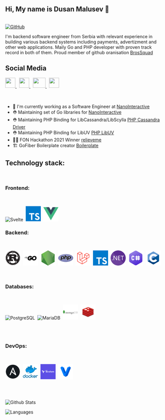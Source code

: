## Hi, My name is Dusan Malusev 👋

<br/>
<a href="https://github.com/CodeLieutenant"><img src="https://img.shields.io/github/followers/CodeLieutenant.svg?label=GitHub&style=social" alt="GitHub"></a>
<br/>
<p>
I'm backend software engineer from Serbia with relevant experience in
building various backend systems including payments, advertizment and other web applications. Maily Go and PHP developer with proven track record in both of them. Proud member of github oranisation <a class="text-blue-400 hover:text-blue-600 transition-all" href="https://github.com/BrosSquad">BrosSquad</a>
</p>

## Social Media

<a href="https://www.linkedin.com/in/malusevd998/">
<picture>
  <source media="(prefers-color-scheme: dark)" srcset="https://www.pikpng.com/pngl/m/57-572097_linkedin-transparent-icon-linked-in-logo-with-white.png">
  <source media="(prefers-color-scheme: light)" srcset="https://www.pikpng.com/pngl/m/57-572097_linkedin-transparent-icon-linked-in-logo-with-white.png">
  <img src="https://www.pikpng.com/pngl/m/57-572097_linkedin-transparent-icon-linked-in-logo-with-white.png"
  width="32" height="32"
  >
</picture></a>&nbsp;
<a href="https://www.dusanmalusev.dev">
<picture>
  <source media="(prefers-color-scheme: dark)" srcset="https://www.pikpng.com/pngl/m/74-747829_internet-icon-png.png">
  <source media="(prefers-color-scheme: light)" srcset="https://www.pikpng.com/pngl/m/74-747829_internet-icon-png.png">
  <img src="https://www.pikpng.com/pngl/m/74-747829_internet-icon-png.png"
  width="32" height="32"
  >
</picture></a>&nbsp;
<a href="https://dev.to/malusev998">
<picture>
  <source media="(prefers-color-scheme: dark)" srcset="https://dev-to-uploads.s3.amazonaws.com/uploads/logos/resized_logo_UQww2soKuUsjaOGNB38o.png">
  <source media="(prefers-color-scheme: light)" srcset="https://dev-to-uploads.s3.amazonaws.com/uploads/logos/resized_logo_UQww2soKuUsjaOGNB38o.png">
  <img src="https://dev-to-uploads.s3.amazonaws.com/uploads/logos/resized_logo_UQww2soKuUsjaOGNB38o.png"
  width="40" height="32"
  >
</picture></a>&nbsp;
<a href="https://medium.com/@malusevd99">
<picture>
  <source media="(prefers-color-scheme: dark)" srcset="https://cdn4.iconfinder.com/data/icons/social-media-2210/24/Medium-512.png">
  <source media="(prefers-color-scheme: light)" srcset="https://cdn4.iconfinder.com/data/icons/social-media-2210/24/Medium-512.png">
  <img src="https://cdn4.iconfinder.com/data/icons/social-media-2210/24/Medium-512.png"
  width="32" height="32"
  >
</picture></a>
<br/>
<br/>
<br/>

- 🏢 I'm currently working as a Software Engineer at [NanoInteractive](https://github.com/nano-interactive)
- ⛑️ Maintaining set of Go libraries for [NanoInteractive](https://github.com/nano-interactive)
- ⛑️ Maintaining PHP Binding for LibCassandra/LibScylla [PHP Cassandra Driver](https://github.com/nano-interactive/ext-cassandra)
- ⛑️ Maintaining PHP Binding for LibUV [PHP LibUV](https://github.com/nano-interactive/ext-uv)
- 🧑‍💻 FON Hackathon 2021 Winner [relieveme](https://github.com/BrosSquad/relieveme)
- 🏗️ GoFiber Boilerplate creator [Boilerplate](https://github.com/BrosSquad/GoFiber-Boilerplate)

## Technology stack:

<br/>

### Frontend:

<br/>

<img alt="Svelte" width="48px" src="https://upload.wikimedia.org/wikipedia/commons/thumb/1/1b/Svelte_Logo.svg/800px-Svelte_Logo.svg.png" />&nbsp;
<img alt="Typescript" width="48px" src="https://raw.githubusercontent.com/github/explore/80688e429a7d4ef2fca1e82350fe8e3517d3494d/topics/typescript/typescript.png" />&nbsp;
<img alt="Vue" width="48px" src="https://raw.githubusercontent.com/github/explore/80688e429a7d4ef2fca1e82350fe8e3517d3494d/topics/vue/vue.png" />&nbsp;

### Backend:

<br/>

<img alt="Rust" width="48px" src="https://raw.githubusercontent.com/github/explore/80688e429a7d4ef2fca1e82350fe8e3517d3494d/topics/rust/rust.png" />&nbsp;
<img alt="Golang" width="48px" src="https://raw.githubusercontent.com/github/explore/80688e429a7d4ef2fca1e82350fe8e3517d3494d/topics/go/go.png" />&nbsp;
<img alt="Node.JS" width="48px" src="https://raw.githubusercontent.com/github/explore/80688e429a7d4ef2fca1e82350fe8e3517d3494d/topics/nodejs/nodejs.png" />&nbsp;
<img alt="PHP" width="48px" src="https://raw.githubusercontent.com/github/explore/ccc16358ac4530c6a69b1b80c7223cd2744dea83/topics/php/php.png" />&nbsp;
<img alt="Laravel" width="48px" src="https://raw.githubusercontent.com/github/explore/56a826d05cf762b2b50ecbe7d492a839b04f3fbf/topics/laravel/laravel.png" />&nbsp;
<img alt="Typescript" width="48px" src="https://raw.githubusercontent.com/github/explore/80688e429a7d4ef2fca1e82350fe8e3517d3494d/topics/typescript/typescript.png" />&nbsp;
<img alt="ASP NET Core" width="48px" src="https://raw.githubusercontent.com/github/explore/80688e429a7d4ef2fca1e82350fe8e3517d3494d/topics/dotnet/dotnet.png" />&nbsp;
<img alt="ASP NET Core" width="48px" src="https://raw.githubusercontent.com/github/explore/80688e429a7d4ef2fca1e82350fe8e3517d3494d/topics/csharp/csharp.png" />&nbsp;
<img alt="C" width="48px" src="https://raw.githubusercontent.com/github/explore/f3e22f0dca2be955676bc70d6214b95b13354ee8/topics/c/c.png" />&nbsp;

<br/>

### Databases:

<br/>

<img alt="PostgreSQL" width="48px" src="https://avatars0.githubusercontent.com/u/177543?s=200&v=4" />&nbsp;
<img alt="MariaDB" width="48px" src="https://avatars0.githubusercontent.com/mariadb" />&nbsp;
<img alt="MongoDB" width="48px" src="https://raw.githubusercontent.com/github/explore/80688e429a7d4ef2fca1e82350fe8e3517d3494d/topics/mongodb/mongodb.png" />&nbsp;
<img alt="Redis" width="48px" src="https://raw.githubusercontent.com/github/explore/80688e429a7d4ef2fca1e82350fe8e3517d3494d/topics/redis/redis.png" />&nbsp;&nbsp;

<br/>
<br/>

### DevOps:

<br/>

<img alt="Ansible" width="48px" src="https://raw.githubusercontent.com/github/explore/80688e429a7d4ef2fca1e82350fe8e3517d3494d/topics/ansible/ansible.png" />&nbsp;
<img alt="Terraform" width="48px" src="https://raw.githubusercontent.com/github/explore/80688e429a7d4ef2fca1e82350fe8e3517d3494d/topics/docker/docker.png" />&nbsp;
<img alt="Terraform" width="48px" src="https://raw.githubusercontent.com/github/explore/80688e429a7d4ef2fca1e82350fe8e3517d3494d/topics/terraform/terraform.png" />&nbsp;
<img alt="Vagrant" width="48px" src="https://raw.githubusercontent.com/github/explore/80688e429a7d4ef2fca1e82350fe8e3517d3494d/topics/vagrant/vagrant.png" />&nbsp;


<br/>
<br/>

![Github Stats](https://github-readme-stats.vercel.app/api?username=CodeLieutenant&count_private=true&show_icons=true&theme=onedark&line_height=27)

![Languages](https://github-readme-stats.vercel.app/api/top-langs/?username=CodeLieutenant&hide=css,java,html&theme=tokyonight)
